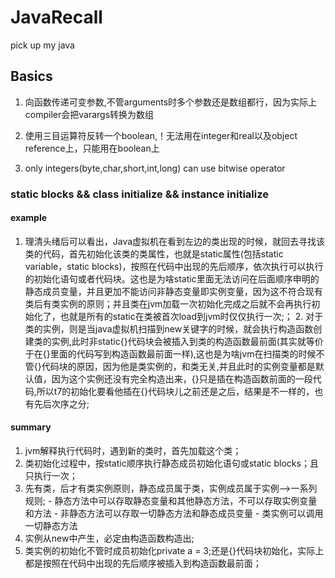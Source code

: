 # JavaRecall
pick up my java

## Basics
  1. 向函数传递可变参数,不管arguments时多个参数还是数组都行，因为实际上compiler会把varargs转换为数组

  2. 使用三目运算符反转一个boolean,！无法用在integer和real以及object reference上，只能用在boolean上

  3. only integers(byte,char,short,int,long) can use bitwise operator

### static blocks && class initialize && instance initialize

#### example
  1. 理清头绪后可以看出，Java虚拟机在看到左边的类出现的时候，就回去寻找该类的代码，首先初始化该类的类属性，也就是static属性(包括static variable，static blocks)，按照在代码中出现的先后顺序，依次执行可以执行的初始化语句或者代码块。这也是为啥static里面无法访问在后面顺序申明的静态成员变量，并且更加不能访问非静态变量即实例变量，因为这不符合现有类后有类实例的原则；并且类在jvm加载一次初始化完成之后就不会再执行初始化了，也就是所有的static在类被首次load到jvm时仅仅执行一次;；  2. 对于类的实例，则是当java虚拟机扫描到new关键字的时候，就会执行构造函数创建类的实例,此时非static{}代码块会被插入到类的构造函数最前面(其实就等价于在{}里面的代码写到构造函数最前面一样),这也是为啥jvm在扫描类的时候不管{}代码块的原因，因为他是类实例的，和类无关,并且此时的实例变量都是默认值，因为这个实例还没有完全构造出来，{}只是插在构造函数前面的一段代码,所以t7的初始化要看他插在{}代码块儿之前还是之后，结果是不一样的，也有先后次序之分;
  
#### summary
  1. jvm解释执行代码时，遇到新的类时，首先加载这个类；
  2. 类初始化过程中，按static顺序执行静态成员初始化语句或static blocks；且只执行一次；
  3. 先有类，后才有类实例原则，静态成员属于类，实例成员属于实例-->一系列规则;
    - 静态方法中可以存取静态变量和其他静态方法，不可以存取实例变量和方法
    - 非静态方法可以存取一切静态方法和静态成员变量
    - 类实例可以调用一切静态方法
  4. 实例从new中产生，必定由构造函数构造出;
  5. 类实例的初始化不管时成员初始化private a = 3;还是{}代码块初始化，实际上都是按照在代码中出现的先后顺序被插入到构造函数最前面；